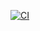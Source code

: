 [![CI](https://github.com/Annanya-pS/Wikipedia-lookup/actions/workflows/ci.yml/badge.svg)](https://github.com/Annanya-pS/Wikipedia-lookup/actions/workflows/ci.yml)
